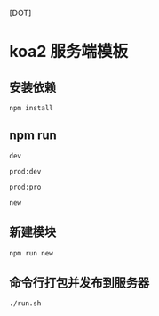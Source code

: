 [DOT]

# koa2 服务端模板

## 安装依赖
```
npm install
```

## npm run
```
dev

prod:dev

prod:pro

new
```

## 新建模块
```
npm run new
```

## 命令行打包并发布到服务器
```
./run.sh
```

